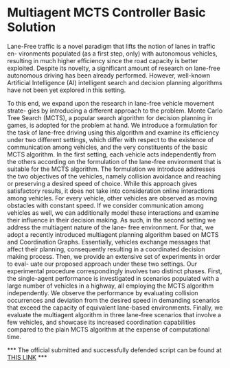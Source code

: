 # Multiagent MCTS Controller Basic Solution
Lane-Free traffic is a novel paradigm that lifts the notion of lanes in traffic en-
vironments populated (as a first step, only) with autonomous vehicles, resulting in
much higher efficiency since the road capacity is better exploited. Despite its novelty,
a significant amount of research on lane-free autonomous driving has been already
performed. However, well-known Artificial Intelligence (AI) intelligent search and
decision planning algorithms have not been yet explored in this setting.

To this end, we expand upon the research in lane-free vehicle movement strate-
gies by introducing a different approach to the problem. Monte Carlo Tree Search
(MCTS), a popular search algorithm for decision planning in games, is adopted for
the problem at hand. We introduce a formulation for the task of lane-free driving
using this algorithm and examine its efficiency under two different settings, which
differ with respect to the existence of communication among vehicles, and the very
constituents of the basic MCTS algorithm.
In the first setting, each vehicle acts independently from the others according on
the formulation of the lane-free environment that is suitable for the MCTS algorithm.
The formulation we introduce addresses the two objectives of the vehicles, namely
collision avoidance and reaching or preserving a desired speed of choice.
While this approach gives satisfactory results, it does not take into consideration
online interactions among vehicles. For every vehicle, other vehicles are observed
as moving obstacles with constant speed. If we consider communication among
vehicles as well, we can additionally model these interactions and examine their
influence in their decision making.
As such, in the second setting we address the multiagent nature of the lane-
free environment. For that, we adopt a recently introduced multiagent planning
algorithm based on MCTS and Coordination Graphs. Essentially, vehicles exchange
messages that affect their planning, consequently resulting in a coordinated decision
making process. Then, we provide an extensive set of experiments in order to eval-
uate our proposed approach under these two settings. Our experimental procedure
correspondingly involves two distinct phases. First, the single-agent performance is
investigated in scenarios populated with a large number of vehicles in a highway,
all employing the MCTS algorithm independently. We observe the performance by
evaluating collision occurrences and deviation from the desired speed in demanding
scenarios that exceed the capacity of equivalent lane-based environments. Finally,
we evaluate the multiagent algorithm in three lane-free scenarios that involve a few
vehicles, and showcase its increased coordination capabilities compared to the plain
MCTS algorithm at the expense of computational time.

*** The official submitted and successfully defended script can be found at <a href='https://drive.google.com/drive/folders/1K-viCYhWWIa8G9jzv9-jOVf5STpybHr3'>THIS LINK</a> ***
